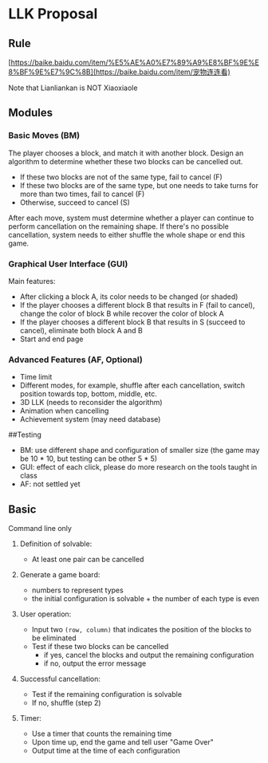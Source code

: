# LLK Proposal

## Rule

[https://baike.baidu.com/item/%E5%AE%A0%E7%89%A9%E8%BF%9E%E8%BF%9E%E7%9C%8B](https://baike.baidu.com/item/宠物连连看)

Note that Lianliankan is NOT Xiaoxiaole

## Modules

###  Basic Moves (BM)

The player chooses a block, and match it with another block. Design an algorithm to determine whether these two blocks can be cancelled out.

- If these two blocks are not of the same type, fail to cancel (F)
- If these two blocks are of the same type, but one needs to take turns for more than two times, fail to cancel (F)
- Otherwise, succeed to cancel (S)

After each move, system must determine whether a player can continue to perform cancellation on the remaining shape. If there's no possible cancellation, system needs to either shuffle the whole shape or end this game.



### Graphical User Interface (GUI)

Main features:

- After clicking a block A, its color needs to be changed (or shaded)
- If the player chooses a different block B that results in F (fail to cancel), change the color of block B while recover the color of block A
- If the player chooses a different block B that results in S (succeed to cancel), eliminate both block A and B
- Start and end page



### Advanced Features (AF, Optional)

- Time limit
- Different modes, for example, shuffle after each cancellation, switch position towards top, bottom, middle, etc.
- 3D LLK (needs to reconsider the algorithm)
- Animation when cancelling
- Achievement system (may need database)



##Testing 

- BM: use different shape and configuration of smaller size (the game may be 10 * 10, but testing can be other 5 * 5)
- GUI: effect of each click, please do more research on the tools taught in class
- AF: not settled yet





## Basic

Command line only

1. Definition of solvable:
   - At least one pair can be cancelled

2. Generate a game board:
   - numbers to represent types
   - the initial configuration is solvable + the number of each type is even
3. User operation:
   - Input two `(row, column)` that indicates the position of the blocks to be eliminated
   - Test if these two blocks can be cancelled
     - if yes, cancel the blocks and output the remaining configuration
     - if no, output the error message
4. Successful cancellation:
   - Test if the remaining configuration is solvable
   - If no, shuffle (step 2)
5. Timer:
   - Use a timer that counts the remaining time
   - Upon time up, end the game and tell user "Game Over"
   - Output time at the time of each configuration